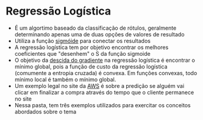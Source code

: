 # Regressão Logística
- É um algortimo baseado da classificação de rótulos, geralmente determinando apenas uma de duas opções de valores de resultado
- Utiliza a função [sigmóide](https://pt.wikipedia.org/wiki/Fun%C3%A7%C3%A3o_sigmoide) para conectar os resultados
- A regressão logística tem por objetivo encontrar os melhores coeficientes que "desenhem" o S da função sigmoide
- O objetivo da [descida do gradiente](https://medium.com/data-hackers/gradientes-descendentes-na-pr%C3%A1tica-melhor-jeito-de-entender-740ef4ff6c43) na regressão logística é encontrar o mínimo global, pois a função de custo da regressão logística (comumente a entropia cruzada) é convexa. Em funções convexas, todo mínimo local é também o mínimo global.
- Um exemplo legal no site da [AWS](https://aws.amazon.com/pt/what-is/logistic-regression/#:~:text=A%20regress%C3%A3o%20log%C3%ADstica%20%C3%A9%20uma,resultados%2C%20como%20sim%20ou%20n%C3%A3o.)
é sobre a predição se alguém vai clicar em finalizar a compra através do tempo que o cliente permanece no site
- Nessa pasta, tem três exemplos utilizados para exercitar os conceitos abordados sobre o tema
